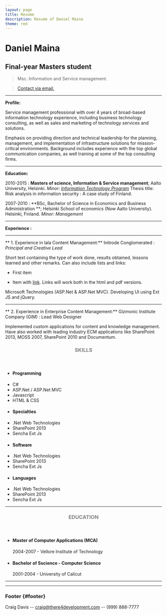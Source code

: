 ```yaml
---
layout: page
title: Resume
description: Resume of Daniel Maina
theme: red
---
```


**Daniel Maina**
==================

**Final-year Masters student**
------
		
> Msc. Information and Service management.
		
> [Contact via email.](mailto:fofungi@aol.com)

------

**Profile:**

Service management professional with over 4 years of broad-based information technology experience, including business technology consulting, 
as well as sales and marketing of technology services and solutions.

Emphasis on providing direction and technical leadership for the planning, 
management, and implementation of infrastructure solutions for mission-critical environments. 
Background includes experience with the top global communication companies, as well training at some of the top consulting firms. 

------
**Education:**

2010-2015 
: **Masters of science, Information & Service management**; 
Aalto University, Helsinki.
*Minor: [Information Technology Program](http://itpaalto.net/information-service-business/)*
    Thesis title: Risk analysis in information security : A case study of Finland. 

2007-2010
:   **BSc, Bachelor of Science in Economics and Business Administration **; 
Helsinki School of economics (Now Aalto University).
Helsinki, Finland.
    *Minor: Management*

------

**Experience :**

***

** 1. Experience in lala Content Management:**
Initrode Conglomerated
: *Principal and Creative Lead*


Short text containing the type of work done, results obtained,
lessons learned and other remarks. Can also include lists and
links:
 
* First item
 
* Item with [link](http://www.example.com). Links will work both in
  the html and pdf versions.

Microsoft Technologies (ASP.Net & ASP.Net MVC). Developing UI using Ext JS and jQuery.

------

** 2. Experience in Enterprise Content Management:**
Gizmonic Institute Company (GIM)
: Lead Web Designer

Implemented custom applications for content and knowledge management. Have also worked with leading industry ECM applications like SharePoint 2013, MOSS 2007, SharePoint 2010 and Documentum.

<!-- Skills -->
<section class="row">
	<header class="col-md-3">
		<h3 style="text-transform:uppercase;color:gray">Skills</h3>
	</header>
	<div class="col-md-9">
		<div class="row">
			<div class="col-md-6">
				<ul class="list-group">
					<li class="list-group-item active"><h4><strong>Programming</strong></h4></li>
					<li class="list-group-item">C#</li>
					<li class="list-group-item">ASP.Net / ASP.Net MVC</li>
					<li class="list-group-item">Javascript</li>
					<li class="list-group-item">HTML & CSS</li>
				</ul>
			</div>
			<div class="col-md-6">
				<ul class="list-group">
					<li class="list-group-item active"><h4><strong>Specialties</strong></h4></li>
					<li class="list-group-item">.Net Web Technologies</li>
					<li class="list-group-item">SharePoint 2013</li>
					<li class="list-group-item">Sencha Ext Js</li>
				</ul>
			</div>
			<div class="col-md-6">
				<ul class="list-group">
					<li class="list-group-item active"><h4><strong>Software</strong></h4></li>
					<li class="list-group-item">.Net Web Technologies</li>
					<li class="list-group-item">SharePoint 2013</li>
					<li class="list-group-item">Sencha Ext Js</li>
				</ul>
			</div>
			<div class="col-md-6">
				<ul class="list-group">
					<li class="list-group-item active"><h4><strong>Languages</strong></h4></li>
					<li class="list-group-item">.Net Web Technologies</li>
					<li class="list-group-item">SharePoint 2013</li>
					<li class="list-group-item">Sencha Ext Js</li>
				</ul>
			</div>
		</div>
	</div>
</section>
<hr/>
<!-- Education -->
<section class="row">
	<header class="col-md-3">
		<h3 style="text-transform:uppercase;color:gray">Education</h3>
	</header>
	<div class="col-md-9">
		<ul>
			<li>
				<h4>Master of Computer Applications (MCA)</h4>
				<p>2004-2007 - Vellore Institute of Technology</p>
			</li>
			<li>
				<h4>Bachelor of Sscience - Computer Science</h4>
				<p>2001-2004 - University of Calicut</p>
			</li>
		</ul>
	</div>
</section>
<hr/>
</section>

------

### Footer {#footer}

Craig Davis -- [craig@there4development.com](craig@there4development.com) -- (999) 888-7777
